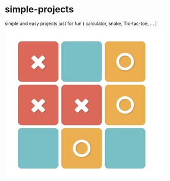 # simple-projects
simple and easy projects just for fun ( calculator, snake, Tic-tac-toe, ... )


![](https://raw.githubusercontent.com/nimadorostkar/simple-projects/master/demo%20(1).jpg)
